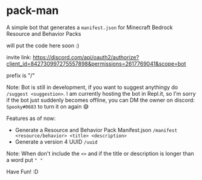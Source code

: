 # pack-man
  A simple bot that generates a `manifest.json` for Minecraft Bedrock Resource and Behavior Packs
  
will put the code here soon :)

invite link: https://discord.com/api/oauth2/authorize?client_id=842730997275557898&permissions=2617769041&scope=bot

prefix is "/"

Note: Bot is still in development, if you want to suggest anythingy do `/suggest <suggestion>`. I am currently hosting the bot in Repl.it, so I'm sorry if the bot just suddenly becomes offline, you can DM the owner on discord: `Spooky#0683` to turn it on again 😅 
  
  
 
Features as of now:

- Generate a Resource and Behavior Pack Manifest.json `/manifest <resource/behavior> <title> <description>`
- Generate a version 4 UUID `/uuid`

Note: When don't include the `<>` and if the title or description is longer than a word put `" "`

Have Fun! :D
